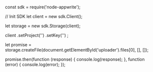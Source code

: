 const sdk = require('node-appwrite');

// Init SDK
let client = new sdk.Client();

let storage = new sdk.Storage(client);

client
    .setProject('')
    .setKey('')
;

let promise = storage.createFile(document.getElementById('uploader').files[0], [], []);

promise.then(function (response) {
    console.log(response);
}, function (error) {
    console.log(error);
});